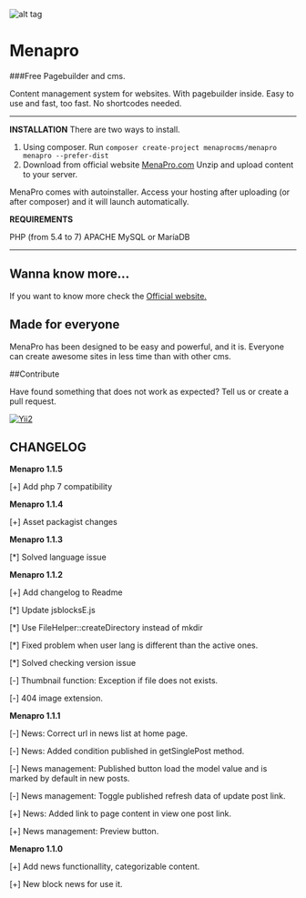 ![alt tag](https://github.com/Menaprocms/menapro/blob/master/img/logo.png)

Menapro
=======

###Free Pagebuilder and cms.

Content management system for websites. With pagebuilder inside. Easy to use and fast, too fast. No shortcodes needed.

----------	

**INSTALLATION**
There are two ways to install. 

1. Using composer.
    Run `composer create-project menaprocms/menapro menapro --prefer-dist`
2. Download from official website [MenaPro.com](http://menapro.com)
	Unzip and upload content to your server. 


MenaPro comes with autoinstaller. Access your hosting after uploading (or after composer)  and it will launch automatically.

**REQUIREMENTS**

PHP (from 5.4 to 7)
APACHE
MySQL or MaríaDB


----------

Wanna know more...
------------------

If you want to know more check the [Official website.](http://menapro.com)


Made for everyone
-----------------

MenaPro has been designed to be easy and powerful, and it is. Everyone can create awesome sites in less time than with other cms.

##Contribute

Have found something that does not work as expected? Tell us or create a pull request.



[![Yii2](https://img.shields.io/badge/Powered_by-Yii_Framework-green.svg?style=flat)](http://www.yiiframework.com/)

CHANGELOG
---------
**Menapro 1.1.5**

[+] Add php 7 compatibility

**Menapro 1.1.4**

[+] Asset packagist changes

**Menapro 1.1.3**

[\*] Solved language issue

**Menapro 1.1.2**


[+] Add changelog to Readme

[\*] Update jsblocksE.js

[\*] Use FileHelper::createDirectory instead of mkdir

[\*] Fixed problem when user lang is different than the active ones.

[\*] Solved checking version issue

[-] Thumbnail function: Exception if file does not exists.

[-] 404 image extension.



**Menapro 1.1.1**

[-] News: Correct url in news list at home page.

[-] News: Added condition published in getSinglePost method.

[-] News management: Published button load the model value and is marked by default in new posts.

[-] News management: Toggle published refresh data of update post link.

[+] News: Added link to page content in view one post link.

[+] News management: Preview button.

**Menapro 1.1.0**

[+] Add news functionallity, categorizable content.

[+] New block news for use it.




